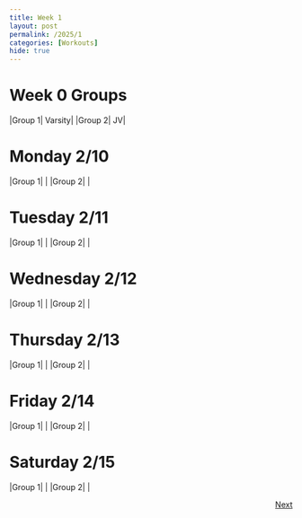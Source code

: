 ```yaml
---
title: Week 1
layout: post
permalink: /2025/1
categories: [Workouts]
hide: true
---
```



# Week 0 Groups

|Group 1| Varsity|
|Group 2| JV|

# Monday 2/10 

|Group 1| |
|Group 2| |

# Tuesday 2/11

|Group 1| |
|Group 2| |

# Wednesday 2/12

|Group 1| |
|Group 2| |

# Thursday 2/13

|Group 1| |
|Group 2| |

# Friday 2/14

|Group 1| |
|Group 2| |

# Saturday 2/15

|Group 1| |
|Group 2| |

<div style="text-align: right"> <a href="{{site.baseurl}}/2025/2">Next</a></div>